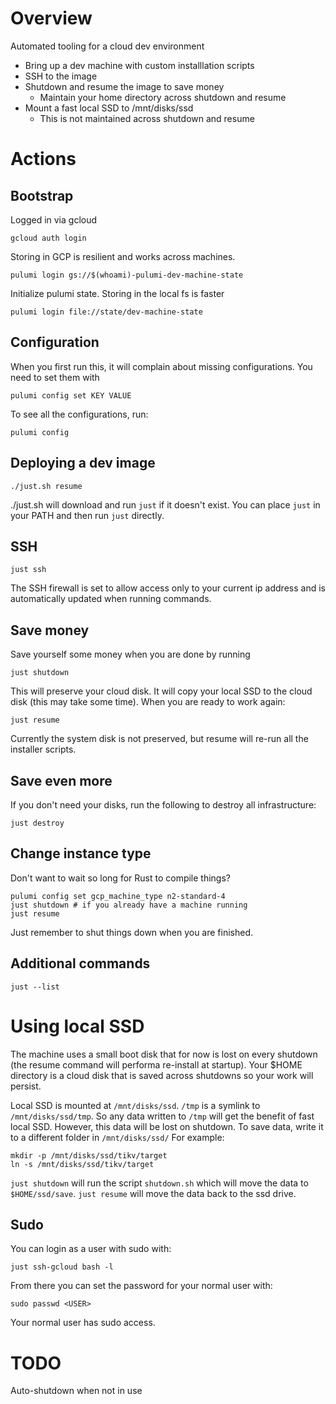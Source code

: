 # Overview

Automated tooling for a cloud dev environment

* Bring up a dev machine with custom installlation scripts
* SSH to the image
* Shutdown and resume the image to save money
  * Maintain your home directory across shutdown and resume
* Mount a fast local SSD to /mnt/disks/ssd
  * This is not maintained across shutdown and resume

# Actions

## Bootstrap

Logged in via gcloud

	gcloud auth login

Storing in GCP is resilient and works across machines.

	pulumi login gs://$(whoami)-pulumi-dev-machine-state

Initialize pulumi state. Storing in the local fs is faster

	pulumi login file://state/dev-machine-state


## Configuration

When you first run this, it will complain about missing configurations. You need to set them with

	pulumi config set KEY VALUE

To see all the configurations, run:

	pulumi config


## Deploying a dev image

	./just.sh resume

./just.sh will download and run `just` if it doesn't exist. You can place `just` in your PATH and then run `just` directly.

## SSH

	just ssh

The SSH firewall is set to allow access only to your current ip address and is automatically updated when running commands.


## Save money

Save yourself some money when you are done by running

	just shutdown

This will preserve your cloud disk.
It will copy your local SSD to the cloud disk (this may take some time).
When you are ready to work again:

    just resume

Currently the system disk is not preserved, but resume will re-run all the installer scripts.

## Save even more

If you don't need your disks, run the following to destroy all infrastructure:

	just destroy

## Change instance type

Don't want to wait so long for Rust to compile things?

	pulumi config set gcp_machine_type n2-standard-4
	just shutdown # if you already have a machine running
	just resume

Just remember to shut things down when you are finished.

## Additional commands

    just --list

# Using local SSD

The machine uses a small boot disk that for now is lost on every shutdown (the resume command will performa re-install at startup).
Your $HOME directory is a cloud disk that is saved across shutdowns so your work will persist.

Local SSD is mounted at `/mnt/disks/ssd`.
`/tmp` is a symlink to `/mnt/disks/ssd/tmp`.
So any data written to `/tmp` will get the benefit of fast local SSD.
However, this data will be lost on shutdown.
To save data, write it to a different folder in `/mnt/disks/ssd/`
For example:

	mkdir -p /mnt/disks/ssd/tikv/target
	ln -s /mnt/disks/ssd/tikv/target

`just shutdown` will run the script `shutdown.sh` which will move the data to `$HOME/ssd/save`.
`just resume` will move the data back to the ssd drive.


## Sudo

You can login as a user with sudo with:

	just ssh-gcloud bash -l

From there you can set the password for your normal user with:

	sudo passwd <USER>

Your normal user has sudo access.


# TODO

Auto-shutdown when not in use
